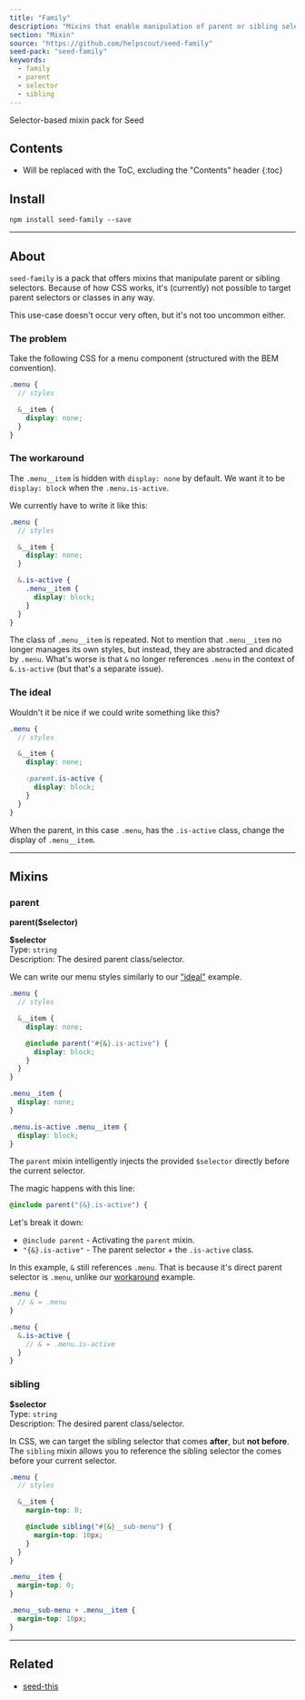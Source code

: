 ```yaml
---
title: "Family"
description: "Mixins that enable manipulation of parent or sibling selectors."
section: "Mixin"
source: "https://github.com/helpscout/seed-family"
seed-pack: "seed-family"
keywords:
  - family
  - parent
  - selector
  - sibling
---
```


Selector-based mixin pack for Seed

## Contents

* Will be replaced with the ToC, excluding the "Contents" header
{:toc}

## Install

```
npm install seed-family --save
```

---



## About

`seed-family` is a pack that offers mixins that manipulate parent or sibling selectors. Because of how CSS works, it's (currently) not possible to target parent selectors or classes in any way.

This use-case doesn't occur very often, but it's not too uncommon either.

### The problem

Take the following CSS for a menu component (structured with the BEM convention).

``` _menu.scss
.menu {
  // styles

  &__item {
    display: none;
  }
}
```

### The workaround

The `.menu__item` is hidden with `display: none` by default. We want it to be `display: block` when the `.menu.is-active`.

We currently have to write it like this:

``` _menu.scss
.menu {
  // styles

  &__item {
    display: none;
  }

  &.is-active {
    .menu__item {
      display: block;
    }
  }
}
```

The class of `.menu__item` is repeated. Not to mention that `.menu__item` no longer manages its own styles, but instead, they are abstracted and dicated by `.menu`. What's worse is that `&` no longer references `.menu` in the context of `&.is-active` (but that's a separate issue).

### The ideal

Wouldn't it be nice if we could write something like this?

``` _menu.scss
.menu {
  // styles

  &__item {
    display: none;

    :parent.is-active {
      display: block;
    }
  }
}
```

When the parent, in this case `.menu`, has the `.is-active` class, change the display of `.menu__item`.



---



## Mixins

### parent

**parent($selector)**

**$selector**<br>
Type: `string`<br>
Description: The desired parent class/selector.

We can write our menu styles similarly to our ["ideal"](#the-ideal) example.

``` _menu.scss
.menu {
  // styles

  &__item {
    display: none;

    @include parent("#{&}.is-active") {
      display: block;
    }
  }
}
```

``` menu.css
.menu__item {
  display: none;
}

.menu.is-active .menu__item {
  display: block;
}
```

The `parent` mixin intelligently injects the provided `$selector` directly before the current selector.

The magic happens with this line:

```scss
@include parent("{&}.is-active") {
```

Let's break it down:

* `@include parent` - Activating the `parent` mixin.
* `"{&}.is-active"` - The parent selector + the `.is-active` class.

In this example, `&` still references `.menu`. That is because it's direct parent selector is `.menu`, unlike our [workaround](/#the-workaround) example.

```scss
.menu {
  // & = .menu
}
```

```scss
.menu {
  &.is-active {
    // & = .menu.is-active
  }
}
```



### sibling

**$selector**<br>
Type: `string`<br>
Description: The desired parent class/selector.

In CSS, we can target the sibling selector that comes **after**, but **not before**. The `sibling` mixin allows you to reference the sibling selector the comes before your current selector.

``` _menu.scss
.menu {
  // styles

  &__item {
    margin-top: 0;

    @include sibling("#{&}__sub-menu") {
      margin-top: 10px;
    }
  }
}
```

``` menu.css
.menu__item {
  margin-top: 0;
}

.menu__sub-menu + .menu__item {
  margin-top: 10px;
}
```



---



## Related

* [seed-this](/seed/packs/seed-this)
